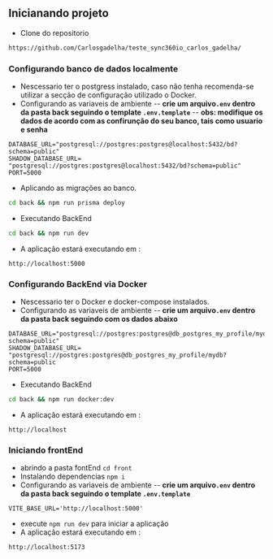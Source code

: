 ## Inicianando projeto

- Clone do repositorio

```sh
https://github.com/Carlosgadelha/teste_sync360io_carlos_gadelha/
```

### Configurando banco de dados localmente

- Nescessario ter o postgress instalado, caso não tenha recomenda-se utilizar a secção de configuração utilizado o Docker.
- Configurando as variaveis de ambiente
-- **crie um arquivo`.env` dentro da pasta back seguindo o template `.env.template`**
-- **obs: modifique os dados de acordo com as confirunção do seu banco, tais como usuario e senha**

```
DATABASE_URL="postgresql://postgres:postgres@localhost:5432/bd?schema=public"
SHADOW_DATABASE_URL= "postgresql://postgres:postgres@localhost:5432/bd?schema=public"
PORT=5000
```

- Aplicando as migrações ao banco.
```sh
cd back && npm run prisma deploy
```

- Executando BackEnd
```sh
cd back && npm run dev
```
- A aplicação estará executando em :
```
http://localhost:5000
```

### Configurando BackEnd via Docker

- Nescessario ter o Docker e docker-compose instalados.
- Configurando as variaveis de ambiente
-- **crie um arquivo`.env` dentro da pasta back seguindo com os dados abaixo**
```
DATABASE_URL="postgresql://postgres:postgres@db_postgres_my_profile/mydb?schema=public"
SHADOW_DATABASE_URL= "postgresql://postgres:postgres@db_postgres_my_profile/mydb?schema=public
PORT=5000
```
- Executando BackEnd

```sh
cd back && npm run docker:dev
```
- A aplicação estará executando em :
```
http://localhost
```
### Iniciando frontEnd

- abrindo a pasta fontEnd `cd front`
- Instalando dependencias `npm i`
- Configurando as variaveis de ambiente
-- **crie um arquivo`.env` dentro da pasta back seguindo o template `.env.template`**
```
VITE_BASE_URL='http://localhost:5000'
```
- execute `npm run dev` para iniciar a  aplicação
- A aplicação estará executando em :
```
http://localhost:5173
```


